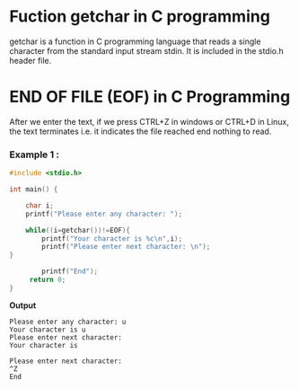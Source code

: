 # Fuction getchar in C programming
getchar is a function in C programming language that reads a single character from the standard input stream stdin. It is included in the stdio.h header file.

# END OF FILE (EOF) in C Programming
After we enter the text, if we press CTRL+Z in windows or CTRL+D in Linux, the text terminates i.e. it indicates the file reached end nothing to read.

### Example 1 : 
```c
#include <stdio.h>

int main() {

    char i;
    printf("Please enter any character: ");

    while((i=getchar())!=EOF){
        printf("Your character is %c\n",i);
        printf("Please enter next character: \n");
}

        printf("End");
     return 0;
}

```

**Output**
```
Please enter any character: u
Your character is u
Please enter next character:
Your character is

Please enter next character:
^Z
End

```
